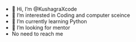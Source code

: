 - 👋 Hi, I’m @KushagraXcode
- 👀 I’m interested in Coding and computer sceince
- 🌱 I’m currently learning Python
- 💞️ I’m looking for mentor
- No need to reach me

<!---
KushagraXcode/KushagraXcode is a ✨ special ✨ repository because its `README.md` (this file) appears on your GitHub profile.
You can click the Preview link to take a look at your changes.
--->
